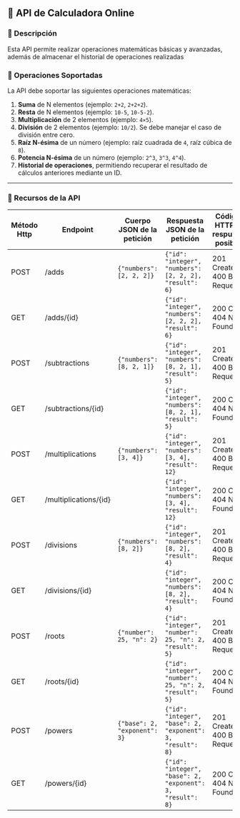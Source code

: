 ## 🧮 API de Calculadora Online

### 📌 Descripción
Esta API permite realizar operaciones matemáticas básicas y avanzadas, además de almacenar el historial de operaciones realizadas

### 📌 Operaciones Soportadas
La API debe soportar las siguientes operaciones matemáticas:

1. **Suma** de N elementos (ejemplo: `2+2`, `2+2+2`).
2. **Resta** de N elementos (ejemplo: `10-5`, `10-5-2`).
3. **Multiplicación** de 2 elementos (ejemplo: `4×5`).
4. **División** de 2 elementos (ejemplo: `10/2`). Se debe manejar el caso de división entre cero.
5. **Raíz N-ésima** de un número (ejemplo: raíz cuadrada de `4`, raíz cúbica de `8`).
6. **Potencia N-ésima** de un número (ejemplo: `2^3`, `3^3`, `4^4`).
7. **Historial de operaciones**, permitiendo recuperar el resultado de cálculos anteriores mediante un ID.

---

### 📌 Recursos de la API
| Método Http | Endpoint              | Cuerpo JSON de la petición   | Respuesta JSON de la petición                              | Códigos HTTP de respuesta posibles |
|-------------|-----------------------|------------------------------|------------------------------------------------------------|------------------------------------|
| POST        | /adds                 | `{"numbers": [2, 2, 2]}`     | `{"id": "integer", "numbers": [2, 2, 2], "result": 6}`     | 201 Created, 400 Bad Request       |
| GET         | /adds/{id}            |                              | `{"id": "integer", "numbers": [2, 2, 2], "result": 6}`     | 200 OK, 404 Not Found              |
| POST        | /subtractions         | `{"numbers": [8, 2, 1]}`     | `{"id": "integer", "numbers": [8, 2, 1], "result": 5}`     | 201 Created, 400 Bad Request       |
| GET         | /subtractions/{id}    |                              | `{"id": "integer", "numbers": [8, 2, 1], "result": 5}`     | 200 OK, 404 Not Found              |
| POST        | /multiplications      | `{"numbers": [3, 4]}`        | `{"id": "integer", "numbers": [3, 4], "result": 12}`       | 201 Created, 400 Bad Request       |
| GET         | /multiplications/{id} |                              | `{"id": "integer", "numbers": [3, 4], "result": 12}`       | 200 OK, 404 Not Found              |
| POST        | /divisions            | `{"numbers": [8, 2]}`        | `{"id": "integer", "numbers": [8, 2], "result": 4}`        | 201 Created, 400 Bad Request       |
| GET         | /divisions/{id}       |                              | `{"id": "integer", "numbers": [8, 2], "result": 4}`        | 200 OK, 404 Not Found              |
| POST        | /roots                | `{"number": 25, "n": 2}`     | `{"id": "integer", "number": 25, "n": 2, "result": 5}`     | 201 Created, 400 Bad Request       |
| GET         | /roots/{id}           |                              | `{"id": "integer", "number": 25, "n": 2, "result": 5}`     | 200 OK, 404 Not Found              |
| POST        | /powers               | `{"base": 2, "exponent": 3}` | `{"id": "integer", "base": 2, "exponent": 3, "result": 8}` | 201 Created, 400 Bad Request       |
| GET         | /powers/{id}          |                              | `{"id": "integer", "base": 2, "exponent": 3, "result": 8}` | 200 OK, 404 Not Found              |
